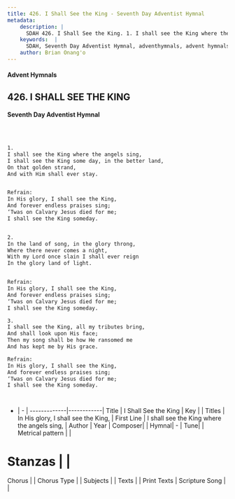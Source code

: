```yaml
---
title: 426. I Shall See the King - Seventh Day Adventist Hymnal
metadata:
    description: |
      SDAH 426. I Shall See the King. 1. I shall see the King where the angels sing, I shall see the King some day, in the better land, On that golden strand, And with Him shall ever stay. 
    keywords:  |
      SDAH, Seventh Day Adventist Hymnal, adventhymnals, advent hymnals, I Shall See the King, I shall see the King where the angels sing, ,In His glory, I shall see the King,
    author: Brian Onang'o
---
```


#### Advent Hymnals
## 426. I SHALL SEE THE KING
#### Seventh Day Adventist Hymnal

```txt



1.
I shall see the King where the angels sing,
I shall see the King some day, in the better land,
On that golden strand,
And with Him shall ever stay.


Refrain:
In His glory, I shall see the King,
And forever endless praises sing;
‘Twas on Calvary Jesus died for me;
I shall see the King someday.


2.
In the land of song, in the glory throng,
Where there never comes a night,
With my Lord once slain I shall ever reign
In the glory land of light.


Refrain:
In His glory, I shall see the King,
And forever endless praises sing;
‘Twas on Calvary Jesus died for me;
I shall see the King someday.

3.
I shall see the King, all my tributes bring,
And shall look upon His face;
Then my song shall be how He ransomed me
And has kept me by His grace.

Refrain:
In His glory, I shall see the King,
And forever endless praises sing;
‘Twas on Calvary Jesus died for me;
I shall see the King someday.




```

- |   -  |
-------------|------------|
Title | I Shall See the King |
Key |  |
Titles | In His glory, I shall see the King, |
First Line | I shall see the King where the angels sing, |
Author | 
Year | 
Composer|  |
Hymnal|  - |
Tune|  |
Metrical pattern | |
# Stanzas |  |
Chorus |  |
Chorus Type |  |
Subjects |  |
Texts |  |
Print Texts | 
Scripture Song |  |
  
